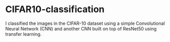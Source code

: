 # CIFAR10-classification
I classified the images in the CIFAR-10 dataset using a simple Convolutional Neural Network (CNN) and another CNN built on top of ResNet50 using transfer learning.
